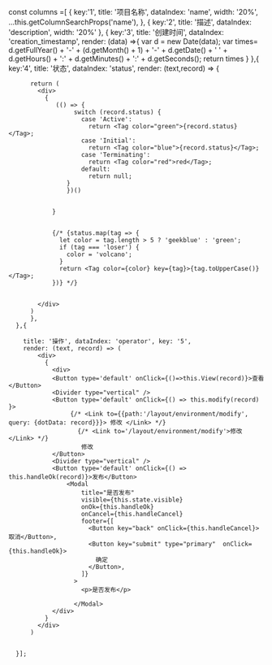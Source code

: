  const columns =[
      {
        key:'1',
        title: '项目名称',
        dataIndex: 'name',
        width: '20%',
        ...this.getColumnSearchProps('name'),
      }, {
        key:'2',
        title: '描述',
        dataIndex: 'description',
        width: '20%'
      }, {
        key:'3',
        title: '创建时间',
        dataIndex: 'creation_timestamp',
        render: (data) =>{
          var d = new Date(data);
          var times= d.getFullYear() + '-' + (d.getMonth() + 1) + '-' + d.getDate() + ' ' + d.getHours() + ':' + d.getMinutes() + ':' + d.getSeconds();
          return times
        }
      },{
        key:'4',
        title: '状态',
        dataIndex: 'status',
        render: (text,record) => {

          return (
            <div>
              {
                 (() => {
                      switch (record.status) {
                        case 'Active':
                          return <Tag color="green">{record.status} </Tag>;
                        case 'Initial':
                          return <Tag color="blue">{record.status}</Tag>;
                        case 'Terminating':
                          return <Tag color="red">red</Tag>;
                        default:
                          return null;
                    }
                    })()


                }


                {/* {status.map(tag => {
                  let color = tag.length > 5 ? 'geekblue' : 'green';
                  if (tag === 'loser') {
                    color = 'volcano';
                  }
                  return <Tag color={color} key={tag}>{tag.toUpperCase()}</Tag>;
                })} */}
                  
                
            </div>
          )
          },
      },{
       
        title: '操作', dataIndex: 'operator', key: '5', 
        render: (text, record) => (
            <div>
              {
                <div>
                <Button type='default' onClick={()=>this.View(record)}>查看</Button> 
                <Divider type="vertical" /> 
                <Button type='default' onClick={() => this.modify(record) }> 
                     {/* <Link to={{path:'/layout/environment/modify', query: {dotData: record}}}> 修改 </Link> */}
                       {/* <Link to='/layout/environment/modify'>修改</Link> */}
                        修改
                </Button> 
                <Divider type="vertical" />
                <Button type='default' onClick={() => this.handleOk(record)}>发布</Button> 
                    <Modal
                        title="是否发布"
                        visible={this.state.visible}
                        onOk={this.handleOk}
                        onCancel={this.handleCancel}
                        footer={[
                          <Button key="back" onClick={this.handleCancel}>取消</Button>,
                          <Button key="submit" type="primary"  onClick={this.handleOk}>
                            确定
                          </Button>,
                        ]}
                      >
                        <p>是否发布</p>
                        
                      </Modal>
                </div>
              }
            </div>
          )


      }];
      
